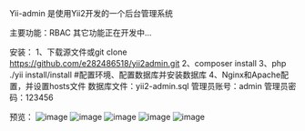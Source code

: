 Yii-admin 是使用Yii2开发的一个后台管理系统

主要功能：RBAC
其它功能正在开发中...

安装：
	1、下载源文件或git clone https://github.com/e282486518/yii2admin.git
	2、composer install
	3、php ./yii install/install #配置环境、配置数据库并安装数据库
	4、Nginx和Apache配置，并设置hosts文件
	数据库文件：yii2-admin.sql
	管理员账号：admin
	管理员密码：123456
	
预览：
![image](https://github.com/qiaohongbo/yii2-admin/blob/master/statics/images/01.png)
![image](https://github.com/qiaohongbo/yii2-admin/blob/master/statics/images/02.png)
![image](https://github.com/qiaohongbo/yii2-admin/blob/master/statics/images/03.png)
![image](https://github.com/qiaohongbo/yii2-admin/blob/master/statics/images/04.png)
![image](https://github.com/qiaohongbo/yii2-admin/blob/master/statics/images/05.png)




